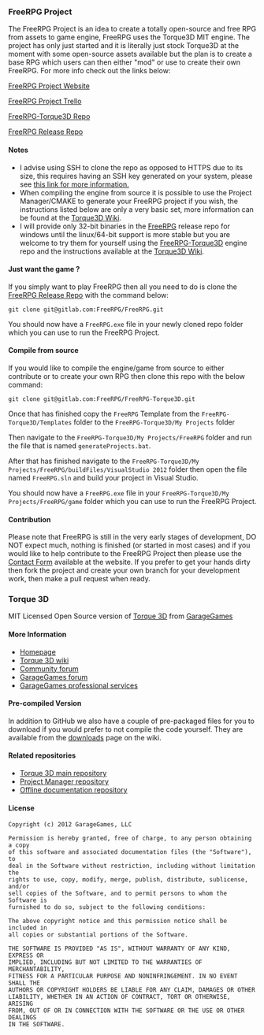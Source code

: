 ### FreeRPG Project ###

The FreeRPG Project is an idea to create a totally open-source and free RPG from assets to game engine, FreeRPG uses the Torque3D MIT engine. The project has only just started and it is literally just stock Torque3D at the moment with some open-source assets available but the plan is to create a base RPG which users can then either "mod" or use to create their own FreeRPG. For more info check out the links below:

[FreeRPG Project Website](http://freerpgproject.wordpress.com)

[FreeRPG Project Trello](https://trello.com/b/2BrEPQ2C/freerpg-project-planning)

[FreeRPG-Torque3D Repo](https://gitlab.com/FreeRPG/FreeRPG-Torque3D)

[FreeRPG Release Repo](https://gitlab.com/FreeRPG/FreeRPG)

#### Notes ####

* I advise using SSH to clone the repo as opposed to HTTPS due to its size, this requires having an SSH key generated on your system, please see [this link for more information.](https://help.github.com/articles/generating-ssh-keys/)
* When compiling the engine from source it is possible to use the Project Manager/CMAKE to generate your FreeRPG project if you wish, the instructions listed below are only a very basic set, more information can be found at the [Torque3D Wiki](http://torque3d.wikidot.com/).
* I will provide only 32-bit binaries in the [FreeRPG](https://gitlab.com/FreeRPG/FreeRPG) release repo for windows until the linux/64-bit support is more stable but you are welcome to try them for yourself using the [FreeRPG-Torque3D](https://gitlab.com/FreeRPG/FreeRPG-Torque3D) engine repo and the instructions available at the [Torque3D Wiki](http://torque3d.wikidot.com/).

#### Just want the game ? ####

If you simply want to play FreeRPG then all you need to do is clone the [FreeRPG Release Repo](https://gitlab.com/FreeRPG/FreeRPG) with the command below:

```git clone git@gitlab.com:FreeRPG/FreeRPG.git```

You should now have a ```FreeRPG.exe``` file in your newly cloned repo folder which you can use to run the FreeRPG Project.

#### Compile from source ####

If you would like to compile the engine/game from source to either contribute or to create your own RPG then clone this repo with the below command:

```git clone git@gitlab.com:FreeRPG/FreeRPG-Torque3D.git```

Once that has finished copy the `FreeRPG` Template from the ```FreeRPG-Torque3D/Templates``` folder to the ```FreeRPG-Torque3D/My Projects``` folder

Then navigate to the ```FreeRPG-Torque3D/My Projects/FreeRPG``` folder and run the file that is named ```generateProjects.bat```. 

After that has finished navigate to the ```FreeRPG-Torque3D/My Projects/FreeRPG/buildFiles/VisualStudio 2012``` folder then open the file named ```FreeRPG.sln``` and build your project in Visual Studio.
 
You should now have a ```FreeRPG.exe``` file in your ```FreeRPG-Torque3D/My Projects/FreeRPG/game``` folder which you can use to run the FreeRPG Project.

#### Contribution ####
Please note that FreeRPG is still in the very early stages of development, DO NOT expect much, nothing is finished (or started in most cases) and if you would like to help contribute to the FreeRPG Project then please use the [Contact Form](http://freerpgproject.wordpress.com/contact) available at the website. If you prefer to get your hands dirty then fork the project and create your own branch for your development work, then make a pull request when ready.

### Torque 3D ###

MIT Licensed Open Source version of [Torque 3D](http://torque3d.org) from [GarageGames](http://www.garagegames.com)

#### More Information ####

* [Homepage](http://torque3d.org)
* [Torque 3D wiki](http://wiki.torque3d.org)
* [Community forum](http://forums.torque3d.org)
* [GarageGames forum](http://www.garagegames.com/community/forums)
* [GarageGames professional services](http://services.garagegames.com/)

#### Pre-compiled Version ####

In addition to GitHub we also have a couple of pre-packaged files for you to download if you would prefer to not compile the code yourself.
They are available from the [downloads](http://wiki.torque3d.org/main:downloads) page on the wiki.

#### Related repositories ####

* [Torque 3D main repository](https://github.com/GarageGames/Torque3D)
* [Project Manager repository](https://github.com/GarageGames/Torque3D-ProjectManager)
* [Offline documentation repository](https://github.com/GarageGames/Torque3D-Documentation)

#### License ####

    Copyright (c) 2012 GarageGames, LLC

    Permission is hereby granted, free of charge, to any person obtaining a copy
    of this software and associated documentation files (the "Software"), to
    deal in the Software without restriction, including without limitation the
    rights to use, copy, modify, merge, publish, distribute, sublicense, and/or
    sell copies of the Software, and to permit persons to whom the Software is
    furnished to do so, subject to the following conditions:
    
    The above copyright notice and this permission notice shall be included in
    all copies or substantial portions of the Software.
    
    THE SOFTWARE IS PROVIDED "AS IS", WITHOUT WARRANTY OF ANY KIND, EXPRESS OR
    IMPLIED, INCLUDING BUT NOT LIMITED TO THE WARRANTIES OF MERCHANTABILITY,
    FITNESS FOR A PARTICULAR PURPOSE AND NONINFRINGEMENT. IN NO EVENT SHALL THE
    AUTHORS OR COPYRIGHT HOLDERS BE LIABLE FOR ANY CLAIM, DAMAGES OR OTHER
    LIABILITY, WHETHER IN AN ACTION OF CONTRACT, TORT OR OTHERWISE, ARISING
    FROM, OUT OF OR IN CONNECTION WITH THE SOFTWARE OR THE USE OR OTHER DEALINGS
    IN THE SOFTWARE.